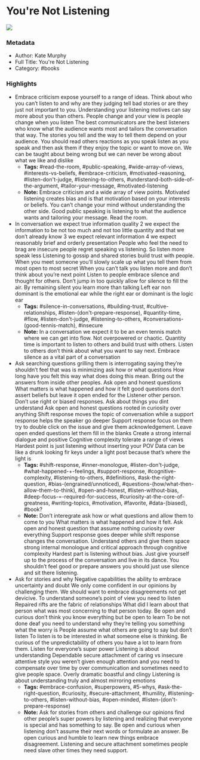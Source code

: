 # You're Not Listening

![](https://img1.od-cdn.com/ImageType-100/2390-1/{30BD79AD-9CF8-4B10-AE49-42B4124979BB}Img100.jpg)

### Metadata

- Author: Kate Murphy
- Full Title: You're Not Listening
- Category: #books

### Highlights

- Embrace criticism expose yourself to a range of ideas. Think about who you can’t listen to and why are they judging tell bad stories or are they just not important to you. Understanding your listening motives can say more about you than others. People change and your view is people change when you listen
  The best communicators are the best listeners who know what the audience wants most and tailors the conversation that way. The stories you tell and the way to tell them depend on your audience. You should read others reactions as you speak listen as you speak and then ask them if they enjoy the topic or want to move on. We can be taught about being wrong but we can never be wrong about what we like and dislike
    - **Tags:** #read-the-room, #public-speaking, #wide-array-of-views, #interests-vs-beliefs, #embrace-criticism, #motivated-reasoning, #listen-don't-judge, #listening-to-others, #understand-both-side-of-the-argument, #tailor-your-message, #motivated-listening
    - **Note:** Embrace criticism and a wide array of view points. Motivated listening creates bias and is that motivation based on your interests or beliefs.
      You can’t change your mind without understanding the other side.
      Good public speaking is listening to what the audience wants and tailoring your message. Read the room.
- In conversation we expect true information quality 2 we expect the information to be not too much and not too little quantity and that we don’t already know 3 we expect relevant information 4 we expect reasonably brief and orderly presentation
  People who feel the need to brag are insecure people regret speaking vs listening. So listen more speak less
  Listening to gossip and shared stories build trust with people. When you meet someone you’ll slowly scale up what you tell them from most open to most secret
  When you can’t talk you listen more and don’t think about you’re next point
  Listen to people embrace silence and thought for others. Don’t jump in too quickly allow for silence to fill the air. By remaining silent you learn more than talking
  Left ear non dominant is the emotional ear while the right ear or dominant is the logic ear
    - **Tags:** #silence-in-conversations, #building-trust, #cultive-relationships, #listen-(don't-prepare-response), #quantity-time, #flow, #listen-don't-judge, #listening-to-others, #conversations-(good-tennis-match), #insecure
    - **Note:** In a conversation we expect it to be an even tennis match where we can get into flow. Not overpowered or chaotic.
      Quantity time is important to listen to others and build trust with others.
      Listen to others don’t think about what you want to say next.
      Embrace silence as a vital part of a conversation
- Ask searching questions grilling them is interrogating saying they’re shouldn’t feel that was is minimizing ask how or what questions How long have you felt this way what does doing this mean. Bring out the answers from inside other peoples. Ask open and honest questions
  What matters is what happened and how it felt good questions don’t assert beliefs but leave it open ended for the Listener other person. Don’t use right or biased responses. Ask about things you dint understand
  Ask open and honest questions rooted in curiosity over anything
  Shift response moves the topic of conversation while a support response helps the speaker go deeper
  Support response focus on them try to double click on the issue and give them acknowledgement. Leave open ended questions let them fill in the blanks
  Create a strong internal dialogue and positive
  Cognitive complexity tolerate a range of views
  Hardest point is just listening without inserting your POV
  Data can be like a drunk looking fir keys under a light post because that’s where the light is
    - **Tags:** #shift-response, #inner-monologue, #listen-don't-judge, #what-happened-+-feelings, #support-response, #cognitive-complexity, #listening-to-others, #definitions, #ask-the-right-question, #bias-(engrained/unnoticed), #questions-(how/what-then-allow-them-to-think), #open-and-honest, #listen-without-bias, #deep-focus-=-required-for-success, #curiosity-at-the-core-of-greatness, #writing-topics, #motivation, #favorite, #data-(biased), #book?
    - **Note:** Don’t interegrate ask how or what questions and allow them to come to you
      What matters is what happened and how it felt. Ask open and honest question that assume nothing curiosity over everything
      Support response goes deeper while shift response changes the conversation.
      Understand others and give them space strong internal monologue and critical approach through cognitive complexity
      Hardest part is listening without bias. Just give yourself up to the process of the conversation and live in its dance. You shouldn’t feel good or prepare answers you should just use silence and sit there listening.
- Ask for stories and why
  Negative capabilities the ability to embrace uncertainty and doubt
  We only come confident in our opinions by challenging them. We should want to embrace disagreements not get devicive. To understand someone’s point of view you need to listen
  Repaired rifts are the fabric of relationships
  What did I learn about that person what was most concerning to that person today. Be open and curious don’t think you know everything but be open to learn
  To be not done deaf you need to understand why they’re telling you something what the worry is
  People assume what others are going to say but don’t listen
  To listen is to be interested in what someone else is thinking. Be curious of the unpredictability of others you have a lot to learn from them. Listen for everyone’s super power
  Listening is about understanding
  Dependable secure attachment of caring vs insecure attentive style you weren’t given enough attention and you need to compensate over time by over communication and sometimes need to give people space. Overly dramatic boastful and clingy
  Listening is about understanding truly and almost mirroring emotions
    - **Tags:** #embrace-confusion, #superpowers, #5-whys, #ask-the-right-question, #curiosity, #secure-attachment, #humility, #listening-to-others, #listen-without-bias, #open-minded, #listen-(don't-prepare-response)
    - **Note:** Ask for stories from others and challenge our opinions find other people’s super powers by listening and realizing that everyone is special and has something to say. Be open and curious when listening don’t assume their next words or formulate an answer. Be open curious and humble to learn new things embrace disagreement. Listening and secure attachment sometimes people need slave other times they need support.
